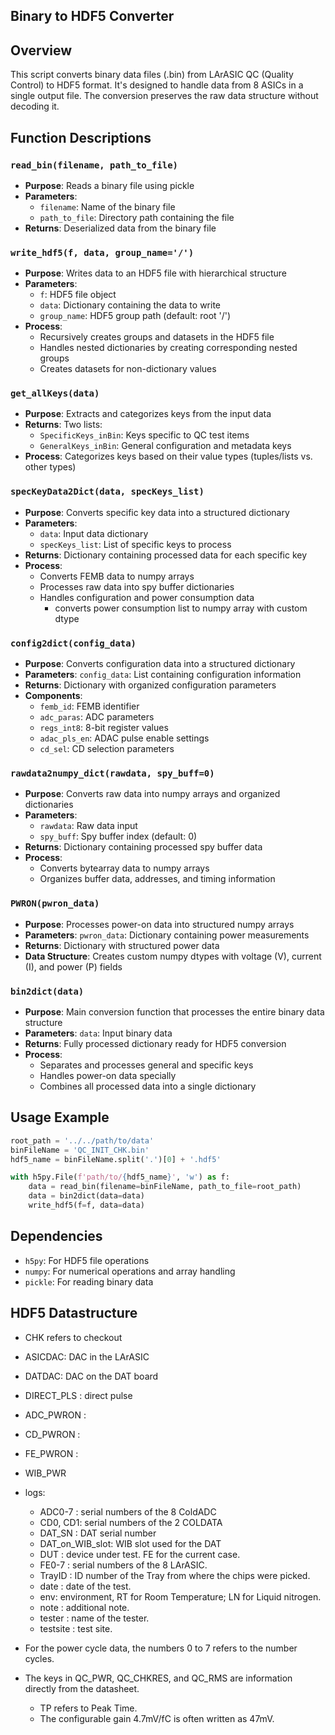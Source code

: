 ## Binary to HDF5 Converter

## Overview

This script converts binary data files (.bin) from LArASIC QC (Quality Control) to HDF5 format. It's designed to handle data from 8 ASICs in a single output file. The conversion preserves the raw data structure without decoding it.

## Function Descriptions

### `read_bin(filename, path_to_file)`

- **Purpose**: Reads a binary file using pickle
- **Parameters**:
  - `filename`: Name of the binary file
  - `path_to_file`: Directory path containing the file
- **Returns**: Deserialized data from the binary file

### `write_hdf5(f, data, group_name='/')`

- **Purpose**: Writes data to an HDF5 file with hierarchical structure
- **Parameters**:
  - `f`: HDF5 file object
  - `data`: Dictionary containing the data to write
  - `group_name`: HDF5 group path (default: root '/')
- **Process**:
  - Recursively creates groups and datasets in the HDF5 file
  - Handles nested dictionaries by creating corresponding nested groups
  - Creates datasets for non-dictionary values

### `get_allKeys(data)`

- **Purpose**: Extracts and categorizes keys from the input data
- **Returns**: Two lists:
  - `SpecificKeys_inBin`: Keys specific to QC test items
  - `GeneralKeys_inBin`: General configuration and metadata keys
- **Process**: Categorizes keys based on their value types (tuples/lists vs. other types)

### `specKeyData2Dict(data, specKeys_list)`

- **Purpose**: Converts specific key data into a structured dictionary
- **Parameters**:
  - `data`: Input data dictionary
  - `specKeys_list`: List of specific keys to process
- **Returns**: Dictionary containing processed data for each specific key
- **Process**:
  - Converts FEMB data to numpy arrays
  - Processes raw data into spy buffer dictionaries
  - Handles configuration and power consumption data
    - converts power consumption list to numpy array with custom dtype

### `config2dict(config_data)`

- **Purpose**: Converts configuration data into a structured dictionary
- **Parameters**: `config_data`: List containing configuration information
- **Returns**: Dictionary with organized configuration parameters
- **Components**:
  - `femb_id`: FEMB identifier
  - `adc_paras`: ADC parameters
  - `regs_int8`: 8-bit register values
  - `adac_pls_en`: ADAC pulse enable settings
  - `cd_sel`: CD selection parameters

### `rawdata2numpy_dict(rawdata, spy_buff=0)`

- **Purpose**: Converts raw data into numpy arrays and organized dictionaries
- **Parameters**:
  - `rawdata`: Raw data input
  - `spy_buff`: Spy buffer index (default: 0)
- **Returns**: Dictionary containing processed spy buffer data
- **Process**:
  - Converts bytearray data to numpy arrays
  - Organizes buffer data, addresses, and timing information

### `PWRON(pwron_data)`

- **Purpose**: Processes power-on data into structured numpy arrays
- **Parameters**: `pwron_data`: Dictionary containing power measurements
- **Returns**: Dictionary with structured power data
- **Data Structure**: Creates custom numpy dtypes with voltage (V), current (I), and power (P) fields

### `bin2dict(data)`

- **Purpose**: Main conversion function that processes the entire binary data structure
- **Parameters**: `data`: Input binary data
- **Returns**: Fully processed dictionary ready for HDF5 conversion
- **Process**:
  - Separates and processes general and specific keys
  - Handles power-on data specially
  - Combines all processed data into a single dictionary

## Usage Example

```python
root_path = '../../path/to/data'
binFileName = 'QC_INIT_CHK.bin'
hdf5_name = binFileName.split('.')[0] + '.hdf5'

with h5py.File(f'path/to/{hdf5_name}', 'w') as f:
    data = read_bin(filename=binFileName, path_to_file=root_path)
    data = bin2dict(data=data)
    write_hdf5(f=f, data=data)
```

## Dependencies

- `h5py`: For HDF5 file operations
- `numpy`: For numerical operations and array handling
- `pickle`: For reading binary data

## HDF5 Datastructure

*  CHK refers to checkout

* ASICDAC: DAC in the LArASIC
* DATDAC: DAC on the DAT board
* DIRECT_PLS : direct pulse
* ADC_PWRON :
* CD_PWRON :
* FE_PWRON :
* WIB_PWR
* logs:
  * ADC0-7 : serial numbers of the 8 ColdADC
  * CD0, CD1: serial numbers of the 2 COLDATA
  * DAT_SN : DAT serial number
  * DAT_on_WIB_slot: WIB slot used for the DAT
  * DUT : device under test. FE for the current case.
  * FE0-7 : serial numbers of the 8 LArASIC.
  * TrayID : ID number of the Tray from where the chips were picked.
  * date : date of the test.
  * env: environment, RT for Room Temperature; LN for Liquid nitrogen.
  * note : additional note.
  * tester : name of the tester.
  * testsite : test site.
* For the power cycle data, the numbers 0 to 7 refers to the number cycles.
* The keys in QC_PWR, QC_CHKRES, and QC_RMS are information directly from the datasheet.
  * TP refers to Peak Time.
  * The configurable gain 4.7mV/fC is often written as 47mV.
